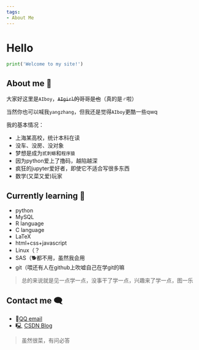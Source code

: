 ```yaml
---
tags: 
- About Me
---
```




# Hello

```python
print('Welcome to my site!')
```
## About me 👋
大家好这里是`AIboy`，~~`AIgirl`的哥哥是也~~（真的是♂啦）

当然你也可以喊我`yangzhang`，但我还是觉得`AIboy`更酷一些qwq

我的基本情况：

- 上海某高校，统计本科在读
- 没车、没房、没对象
- 梦想是成为`贰刺螈`和`程序猿`
- 因为python爱上了撸码，越陷越深
- 疯狂的jupyter爱好者，即使它不适合写很多东西
- 数学(又菜又爱)玩家

## Currently learning 🐌
- python
- MySQL
- R language
- C language
- LaTeX
- html+css+javascript
- Linux（？
- SAS（🐕都不用，虽然我会用
- git（喂还有人在github上吹嘘自己在学git的嘛

> 总的来说就是见一点学一点，没事干了学一点，兴趣来了学一点，图一乐

## Contact me 🗨 

- 🐧[QQ email](2207854887@qq.com)
- 🖳 [CSDN Blog](https://blog.csdn.net/qq_47723068)

> 虽然很菜，有问必答
